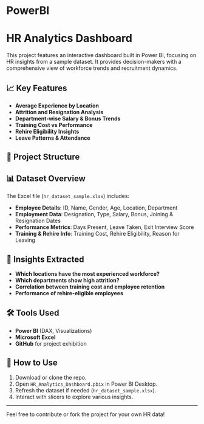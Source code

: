 # PowerBI
# HR Analytics Dashboard 

This project features an interactive dashboard built in Power BI, focusing on HR insights from a sample dataset. It provides decision-makers with a comprehensive view of workforce trends and recruitment dynamics.

## 📈 Key Features

- **Average Experience by Location**
- **Attrition and Resignation Analysis**
- **Department-wise Salary & Bonus Trends**
- **Training Cost vs Performance**
- **Rehire Eligibility Insights**
- **Leave Patterns & Attendance**

## 📁 Project Structure


## 📊 Dataset Overview

The Excel file (`hr_dataset_sample.xlsx`) includes:

- **Employee Details**: ID, Name, Gender, Age, Location, Department
- **Employment Data**: Designation, Type, Salary, Bonus, Joining & Resignation Dates
- **Performance Metrics**: Days Present, Leave Taken, Exit Interview Score
- **Training & Rehire Info**: Training Cost, Rehire Eligibility, Reason for Leaving

## 🧠 Insights Extracted

- **Which locations have the most experienced workforce?**
- **Which departments show high attrition?**
- **Correlation between training cost and employee retention**
- **Performance of rehire-eligible employees**

## 🛠 Tools Used

- **Power BI** (DAX, Visualizations)
- **Microsoft Excel**
- **GitHub** for project exhibition

## 📌 How to Use

1. Download or clone the repo.
2. Open `HR_Analytics_Dashboard.pbix` in Power BI Desktop.
3. Refresh the dataset if needed (`hr_dataset_sample.xlsx`).
4. Interact with slicers to explore various insights.

---

Feel free to contribute or fork the project for your own HR data!
